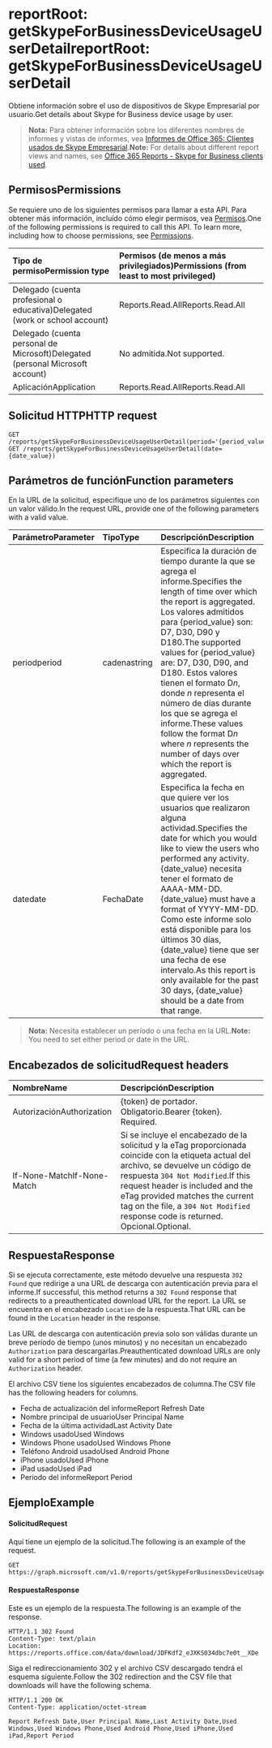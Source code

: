 # <a name="reportroot-getskypeforbusinessdeviceusageuserdetail"></a><span data-ttu-id="0fd00-101">reportRoot: getSkypeForBusinessDeviceUsageUserDetail</span><span class="sxs-lookup"><span data-stu-id="0fd00-101">reportRoot: getSkypeForBusinessDeviceUsageUserDetail</span></span>

<span data-ttu-id="0fd00-102">Obtiene información sobre el uso de dispositivos de Skype Empresarial por usuario.</span><span class="sxs-lookup"><span data-stu-id="0fd00-102">Get details about Skype for Business device usage by user.</span></span>

> <span data-ttu-id="0fd00-103">**Nota:** Para obtener información sobre los diferentes nombres de informes y vistas de informes, vea [Informes de Office 365: Clientes usados de Skype Empresarial](https://support.office.com/client/Skype-for-Business-clients-used-b9019c36-034f-40c7-acb0-c2a0400b03c3).</span><span class="sxs-lookup"><span data-stu-id="0fd00-103">**Note:** For details about different report views and names, see [Office 365 Reports - Skype for Business clients used](https://support.office.com/client/Skype-for-Business-clients-used-b9019c36-034f-40c7-acb0-c2a0400b03c3).</span></span>

## <a name="permissions"></a><span data-ttu-id="0fd00-104">Permisos</span><span class="sxs-lookup"><span data-stu-id="0fd00-104">Permissions</span></span>

<span data-ttu-id="0fd00-p101">Se requiere uno de los siguientes permisos para llamar a esta API. Para obtener más información, incluido cómo elegir permisos, vea [Permisos](../../../concepts/permissions_reference.md).</span><span class="sxs-lookup"><span data-stu-id="0fd00-p101">One of the following permissions is required to call this API. To learn more, including how to choose permissions, see [Permissions](../../../concepts/permissions_reference.md).</span></span>

| <span data-ttu-id="0fd00-107">Tipo de permiso</span><span class="sxs-lookup"><span data-stu-id="0fd00-107">Permission type</span></span>                        | <span data-ttu-id="0fd00-108">Permisos (de menos a más privilegiados)</span><span class="sxs-lookup"><span data-stu-id="0fd00-108">Permissions (from least to most privileged)</span></span> |
| :------------------------------------- | :--------------------------------------- |
| <span data-ttu-id="0fd00-109">Delegado (cuenta profesional o educativa)</span><span class="sxs-lookup"><span data-stu-id="0fd00-109">Delegated (work or school account)</span></span>     | <span data-ttu-id="0fd00-110">Reports.Read.All</span><span class="sxs-lookup"><span data-stu-id="0fd00-110">Reports.Read.All</span></span>                         |
| <span data-ttu-id="0fd00-111">Delegado (cuenta personal de Microsoft)</span><span class="sxs-lookup"><span data-stu-id="0fd00-111">Delegated (personal Microsoft account)</span></span> | <span data-ttu-id="0fd00-112">No admitida.</span><span class="sxs-lookup"><span data-stu-id="0fd00-112">Not supported.</span></span>                           |
| <span data-ttu-id="0fd00-113">Aplicación</span><span class="sxs-lookup"><span data-stu-id="0fd00-113">Application</span></span>                            | <span data-ttu-id="0fd00-114">Reports.Read.All</span><span class="sxs-lookup"><span data-stu-id="0fd00-114">Reports.Read.All</span></span>                         |

## <a name="http-request"></a><span data-ttu-id="0fd00-115">Solicitud HTTP</span><span class="sxs-lookup"><span data-stu-id="0fd00-115">HTTP request</span></span>

<!-- { "blockType": "samples" } --> 

```http
GET /reports/getSkypeForBusinessDeviceUsageUserDetail(period='{period_value}')
GET /reports/getSkypeForBusinessDeviceUsageUserDetail(date={date_value})
```

## <a name="function-parameters"></a><span data-ttu-id="0fd00-116">Parámetros de función</span><span class="sxs-lookup"><span data-stu-id="0fd00-116">Function parameters</span></span>

<span data-ttu-id="0fd00-117">En la URL de la solicitud, especifique uno de los parámetros siguientes con un valor válido.</span><span class="sxs-lookup"><span data-stu-id="0fd00-117">In the request URL, provide one of the following parameters with a valid value.</span></span>

| <span data-ttu-id="0fd00-118">Parámetro</span><span class="sxs-lookup"><span data-stu-id="0fd00-118">Parameter</span></span> | <span data-ttu-id="0fd00-119">Tipo</span><span class="sxs-lookup"><span data-stu-id="0fd00-119">Type</span></span>   | <span data-ttu-id="0fd00-120">Descripción</span><span class="sxs-lookup"><span data-stu-id="0fd00-120">Description</span></span>                              |
| :-------- | :----- | :--------------------------------------- |
| <span data-ttu-id="0fd00-121">period</span><span class="sxs-lookup"><span data-stu-id="0fd00-121">period</span></span>    | <span data-ttu-id="0fd00-122">cadena</span><span class="sxs-lookup"><span data-stu-id="0fd00-122">string</span></span> | <span data-ttu-id="0fd00-123">Especifica la duración de tiempo durante la que se agrega el informe.</span><span class="sxs-lookup"><span data-stu-id="0fd00-123">Specifies the length of time over which the report is aggregated.</span></span> <span data-ttu-id="0fd00-124">Los valores admitidos para {period_value} son: D7, D30, D90 y D180.</span><span class="sxs-lookup"><span data-stu-id="0fd00-124">The supported values for {period_value} are: D7, D30, D90, and D180.</span></span> <span data-ttu-id="0fd00-125">Estos valores tienen el formato D*n*, donde *n* representa el número de días durante los que se agrega el informe.</span><span class="sxs-lookup"><span data-stu-id="0fd00-125">These values follow the format D*n* where *n* represents the number of days over which the report is aggregated.</span></span> |
| <span data-ttu-id="0fd00-126">date</span><span class="sxs-lookup"><span data-stu-id="0fd00-126">date</span></span>      | <span data-ttu-id="0fd00-127">Fecha</span><span class="sxs-lookup"><span data-stu-id="0fd00-127">Date</span></span>   | <span data-ttu-id="0fd00-128">Especifica la fecha en que quiere ver los usuarios que realizaron alguna actividad.</span><span class="sxs-lookup"><span data-stu-id="0fd00-128">Specifies the date for which you would like to view the users who performed any activity.</span></span> <span data-ttu-id="0fd00-129">{date_value} necesita tener el formato de AAAA-MM-DD.</span><span class="sxs-lookup"><span data-stu-id="0fd00-129">{date_value} must have a format of YYYY-MM-DD.</span></span> <span data-ttu-id="0fd00-130">Como este informe solo está disponible para los últimos 30 días, {date_value} tiene que ser una fecha de ese intervalo.</span><span class="sxs-lookup"><span data-stu-id="0fd00-130">As this report is only available for the past 30 days, {date_value} should be a date from that range.</span></span> |

> <span data-ttu-id="0fd00-131">**Nota:** Necesita establecer un período o una fecha en la URL.</span><span class="sxs-lookup"><span data-stu-id="0fd00-131">**Note:** You need to set either period or date in the URL.</span></span>

## <a name="request-headers"></a><span data-ttu-id="0fd00-132">Encabezados de solicitud</span><span class="sxs-lookup"><span data-stu-id="0fd00-132">Request headers</span></span>

| <span data-ttu-id="0fd00-133">Nombre</span><span class="sxs-lookup"><span data-stu-id="0fd00-133">Name</span></span>          | <span data-ttu-id="0fd00-134">Descripción</span><span class="sxs-lookup"><span data-stu-id="0fd00-134">Description</span></span>                              |
| :------------ | :--------------------------------------- |
| <span data-ttu-id="0fd00-135">Autorización</span><span class="sxs-lookup"><span data-stu-id="0fd00-135">Authorization</span></span> | <span data-ttu-id="0fd00-p104">{token} de portador. Obligatorio.</span><span class="sxs-lookup"><span data-stu-id="0fd00-p104">Bearer {token}. Required.</span></span>                |
| <span data-ttu-id="0fd00-138">If-None-Match</span><span class="sxs-lookup"><span data-stu-id="0fd00-138">If-None-Match</span></span> | <span data-ttu-id="0fd00-139">Si se incluye el encabezado de la solicitud y la eTag proporcionada coincide con la etiqueta actual del archivo, se devuelve un código de respuesta `304 Not Modified`.</span><span class="sxs-lookup"><span data-stu-id="0fd00-139">If this request header is included and the eTag provided matches the current tag on the file, a `304 Not Modified` response code is returned.</span></span> <span data-ttu-id="0fd00-140">Opcional.</span><span class="sxs-lookup"><span data-stu-id="0fd00-140">Optional.</span></span> |

## <a name="response"></a><span data-ttu-id="0fd00-141">Respuesta</span><span class="sxs-lookup"><span data-stu-id="0fd00-141">Response</span></span>

<span data-ttu-id="0fd00-142">Si se ejecuta correctamente, este método devuelve una respuesta `302 Found` que redirige a una URL de descarga con autenticación previa para el informe.</span><span class="sxs-lookup"><span data-stu-id="0fd00-142">If successful, this method returns a `302 Found` response that redirects to a preauthenticated download URL for the report.</span></span> <span data-ttu-id="0fd00-143">La URL se encuentra en el encabezado `Location` de la respuesta.</span><span class="sxs-lookup"><span data-stu-id="0fd00-143">That URL can be found in the `Location` header in the response.</span></span>

<span data-ttu-id="0fd00-144">Las URL de descarga con autenticación previa solo son válidas durante un breve período de tiempo (unos minutos) y no necesitan un encabezado `Authorization` para descargarlas.</span><span class="sxs-lookup"><span data-stu-id="0fd00-144">Preauthenticated download URLs are only valid for a short period of time (a few minutes) and do not require an `Authorization` header.</span></span>

<span data-ttu-id="0fd00-145">El archivo CSV tiene los siguientes encabezados de columna.</span><span class="sxs-lookup"><span data-stu-id="0fd00-145">The CSV file has the following headers for columns.</span></span>

- <span data-ttu-id="0fd00-146">Fecha de actualización del informe</span><span class="sxs-lookup"><span data-stu-id="0fd00-146">Report Refresh Date</span></span>
- <span data-ttu-id="0fd00-147">Nombre principal de usuario</span><span class="sxs-lookup"><span data-stu-id="0fd00-147">User Principal Name</span></span>
- <span data-ttu-id="0fd00-148">Fecha de la última actividad</span><span class="sxs-lookup"><span data-stu-id="0fd00-148">Last Activity Date</span></span>
- <span data-ttu-id="0fd00-149">Windows usado</span><span class="sxs-lookup"><span data-stu-id="0fd00-149">Used Windows</span></span>
- <span data-ttu-id="0fd00-150">Windows Phone usado</span><span class="sxs-lookup"><span data-stu-id="0fd00-150">Used Windows Phone</span></span>
- <span data-ttu-id="0fd00-151">Teléfono Android usado</span><span class="sxs-lookup"><span data-stu-id="0fd00-151">Used Android Phone</span></span>
- <span data-ttu-id="0fd00-152">iPhone usado</span><span class="sxs-lookup"><span data-stu-id="0fd00-152">Used iPhone</span></span>
- <span data-ttu-id="0fd00-153">iPad usado</span><span class="sxs-lookup"><span data-stu-id="0fd00-153">Used iPad</span></span>
- <span data-ttu-id="0fd00-154">Período del informe</span><span class="sxs-lookup"><span data-stu-id="0fd00-154">Report Period</span></span>

## <a name="example"></a><span data-ttu-id="0fd00-155">Ejemplo</span><span class="sxs-lookup"><span data-stu-id="0fd00-155">Example</span></span>

#### <a name="request"></a><span data-ttu-id="0fd00-156">Solicitud</span><span class="sxs-lookup"><span data-stu-id="0fd00-156">Request</span></span>

<span data-ttu-id="0fd00-157">Aquí tiene un ejemplo de la solicitud.</span><span class="sxs-lookup"><span data-stu-id="0fd00-157">The following is an example of the request.</span></span>

<!--{
  "blockType": "request",
  "isComposable": true,
  "name": "reportroot_getskypeforbusinessdeviceusageuserdetail"
}-->

```http
GET https://graph.microsoft.com/v1.0/reports/getSkypeForBusinessDeviceUsageUserDetail(period='D7')
```

#### <a name="response"></a><span data-ttu-id="0fd00-158">Respuesta</span><span class="sxs-lookup"><span data-stu-id="0fd00-158">Response</span></span>

<span data-ttu-id="0fd00-159">Este es un ejemplo de la respuesta.</span><span class="sxs-lookup"><span data-stu-id="0fd00-159">The following is an example of the response.</span></span>

<!-- {
  "blockType": "response",
  "truncated": true,
  "@odata.type": "microsoft.graph.report"
} -->

```http
HTTP/1.1 302 Found
Content-Type: text/plain
Location: https://reports.office.com/data/download/JDFKdf2_eJXKS034dbc7e0t__XDe
```

<span data-ttu-id="0fd00-160">Siga el redireccionamiento 302 y el archivo CSV descargado tendrá el esquema siguiente.</span><span class="sxs-lookup"><span data-stu-id="0fd00-160">Follow the 302 redirection and the CSV file that downloads will have the following schema.</span></span>

<!-- { "blockType": "ignored" } --> 

```http
HTTP/1.1 200 OK
Content-Type: application/octet-stream

Report Refresh Date,User Principal Name,Last Activity Date,Used Windows,Used Windows Phone,Used Android Phone,Used iPhone,Used iPad,Report Period
```
